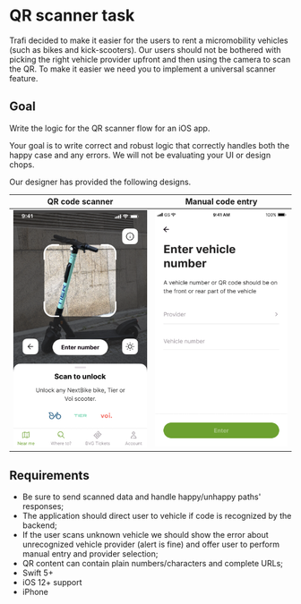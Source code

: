 # QR scanner task

Trafi decided to make it easier for the users to rent a micromobility vehicles (such as bikes and kick-scooters). Our users should not be bothered with picking the right vehicle provider upfront and then using the camera to scan the QR. To make it easier we need you to implement a universal scanner feature.

## Goal

Write the logic for the QR scanner flow for an iOS app.

Your goal is to write correct and robust logic that correctly handles both the happy case and any errors. We will not be evaluating your UI or design chops.

Our designer has provided the following designs.

| QR code scanner | Manual code entry |
|:--:|:--:|
![](sample/scanner.png)    |  ![](sample/entry.png)


## Requirements

- Be sure to send scanned data and handle happy/unhappy paths' responses;
- The application should direct user to vehicle if code is recognized by the backend;
- If the user scans unknown vehicle we should show the error about unrecognized vehicle provider (alert is fine) and offer user to perform manual entry and provider selection;
- QR content can contain plain numbers/characters and complete URLs;
- Swift 5+
- iOS 12+ support
- iPhone
